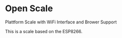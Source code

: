 # Open Scale
 Plattform Scale with WiFi Interface and Brower Support 

This is a scale based on the ESP8266. 
